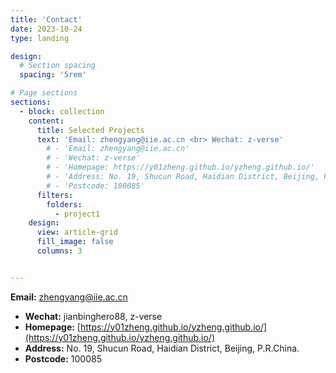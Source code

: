 ```yaml
---
title: 'Contact'
date: 2023-10-24
type: landing

design:
  # Section spacing
  spacing: '5rem'

# Page sections
sections:
  - block: collection
    content:
      title: Selected Projects
      text: 'Email: zhengyang@iie.ac.cn <br> Wechat: z-verse'
        # - 'Email: zhengyang@iie.ac.cn'
        # - 'Wechat: z-verse'
        # - 'Homepage: https://y01zheng.github.io/yzheng.github.io/'
        # - 'Address: No. 19, Shucun Road, Haidian District, Beijing, P.R.China.'
        # - 'Postcode: 100085'
      filters:
        folders:
          - project1
    design:
      view: article-grid
      fill_image: false
      columns: 3


---
```


**Email:** [zhengyang@iie.ac.cn](mailto:zhengyang@iie.ac.cn)
- **Wechat:** jianbinghero88, z-verse
- **Homepage:** [https://y01zheng.github.io/yzheng.github.io/](https://y01zheng.github.io/yzheng.github.io/)
- **Address:** No. 19, Shucun Road, Haidian District, Beijing, P.R.China.
- **Postcode:** 100085


